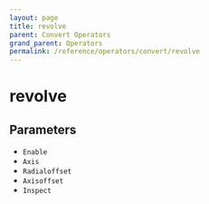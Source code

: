 ```yaml
---
layout: page
title: revolve
parent: Convert Operators
grand_parent: Operators
permalink: /reference/operators/convert/revolve
---
```


# revolve

## Parameters

* `Enable`
* `Axis`
* `Radialoffset`
* `Axisoffset`
* `Inspect`
